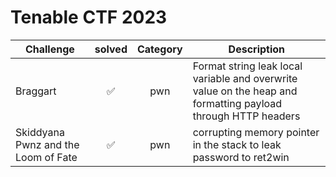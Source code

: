 # Tenable CTF 2023

| Challenge | solved | Category | Description | 
| --- | :---: | :---: | --- |
| Braggart | ✅ | pwn | Format string leak local variable and overwrite value on the heap and formatting payload through HTTP headers |
| Skiddyana Pwnz and the Loom of Fate | ✅ | pwn | corrupting memory pointer in the stack to leak password to ret2win |
